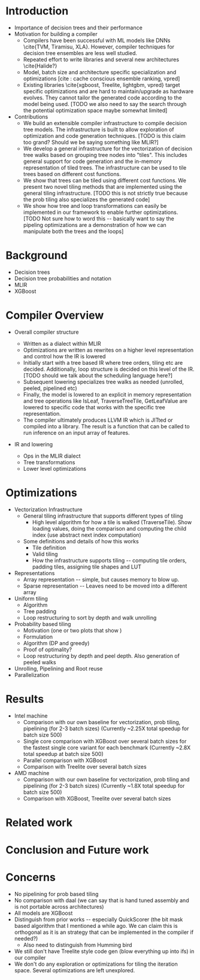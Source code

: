 # Introduction
* Importance of decision trees and their performance
* Motivation for building a compiler
  * Compilers have been successful with ML models like DNNs \cite{TVM, Tiramisu, XLA}. However, compiler techniques for decision tree ensembles are less well studied.
  * Repeated effort to write libraries and several new architectures \cite{Halide?}
  * Model, batch size and architecture specific specialization and optimizations [cite : cache conscious ensemble ranking, vpred]
  * Existing libraries \cite{xgboost, Treelite, lightgbm, vpred} target specific optimizations and are hard to maintain/upgrade as hardware evolves. They cannot tailor the generated code according to the model being used. [TODO we also need to say the search through the potential optimization space maybe somewhat limited]
* Contributions
  * We build an extensible compiler infrastructure to compile decision tree models. The infrastructure is built to allow exploration of optimization and code generation techniques. [TODO is this claim too grand? Should we be saying something like MLIR?]
  * We develop a general infrastructure for the vectorization of decision tree walks based on grouping tree nodes into "tiles". This includes general support for code generation and the in-memory representation of tiled trees. The infrastructure can be used to tile trees based on different cost functions. 
  * We show that trees can be tiled using different cost functions. We present two novel tiling methods that are implemented using the general tiling infrastructure. [TODO this is not strictly true because the prob tiling also specializes the generated code]
  * We show how tree and loop transformations can easily be implemented in our framework to enable further optimizations. [TODO Not sure how to word this -- basically want to say the pipeling optimizations are a demonstration of how we can manipulate both the trees and the loops]

# Background
* Decision trees
* Decision tree probabilities and notation
* MLIR
* XGBoost

# Compiler Overview
* Overall compiler structure
  * Written as a dialect within MLIR
  * Optimizations are written as rewrites on a higher level representation and control how the IR is lowered
  * Initially start with a tree based IR where tree orders, tiling etc are decided. Additionally, loop structure is decided on this level of the IR. [TODO should we talk about the scheduling language here?]
  * Subsequent lowering specializes tree walks as needed (unrolled, peeled, pipelined etc)
  * Finally, the model is lowered to an explicit in memory representation and tree operations like IsLeaf, TraverseTreeTile, GetLeafValue are lowered to specific code that works with the specific tree representation.
  * The compiler ultimately produces LLVM IR which is JITted or compiled into a library. The result is a function that can be called to run inference on an input array of features.

* IR and lowering
  * Ops in the MLIR dialect
  * Tree transformations
  * Lower level optimizations

# Optimizations
* Vectorization Infrastructure
  * General tiling infrastructure that supports different types of tiling
    * High level algorithm for how a tile is walked (TraverseTile). Show loading values, doing the comparison and computing the child index (use abstract next index computation)
  * Some definitions and details of how this works
    * Tile definition
    * Valid tiling
    * How the infrastructure supports tiling -- computing tile orders, padding tiles, assigning tile shapes and LUT
* Representations
  * Array representation -- simple, but causes memory to blow up. 
  * Sparse representation -- Leaves need to be moved into a different array
* Uniform tiling
  * Algorithm
  * Tree padding 
  * Loop restructuring to sort by depth and walk unrolling 
* Probability based tiling
  * Motivation (one or two plots that show  ) 
  * Formulation
  * Algorithm (DP and greedy)
  * Proof of optimality?
  * Loop restructuring by depth and peel depth. Also generation of peeled walks 
* Unrolling, Pipelining and Root reuse
* Parallelization

# Results
* Intel machine
  * Comparison with our own baseline for vectorization, prob tiling, pipelining (for 2-3 batch sizes) (Currently ~2.25X total speedup for batch size 500)
  * Single core comparison with XGBoost over several batch sizes for the fastest single core variant for each benchmark (Currently ~2.8X total speedup at batch size 500)
  * Parallel comparison with XGBoost 
  * Comparison with Treelite over several batch sizes
* AMD machine
  * Comparison with our own baseline for vectorization, prob tiling and pipelining (for 2-3 batch sizes) (Currently ~1.8X total speedup for batch size 500)
  * Comparison with XGBoost, Treelite over several batch sizes 

# Related work
# Conclusion and Future work

# Concerns
* No pipelining for prob based tiling
* No comparison with daal (we can say that is hand tuned assembly and is not portable across architectures)
* All models are XGBoost
* Distinguish from prior works -- especially QuickScorer (the bit mask based algorithm that I mentioned a while ago. We can claim this is orthogonal as it is an strategy  that can be implemented in the compiler if needed?)
  * Also need to distinguish from Humming bird
* We still don't have Treelite style code gen (blow everything up into ifs) in our compiler
* We don't do any exploration or optimizations for tiling the iteration space. Several optimizations are left unexplored.
